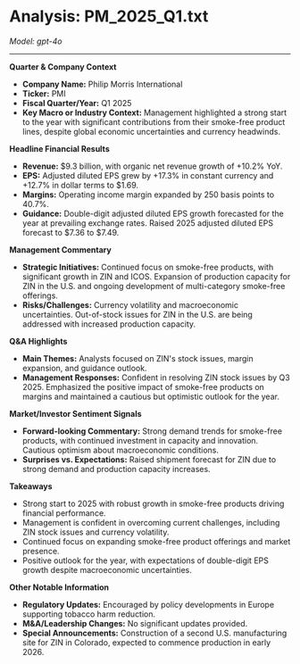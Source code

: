 # Analysis: PM_2025_Q1.txt

*Model: gpt-4o*

---

**Quarter & Company Context**
- **Company Name:** Philip Morris International
- **Ticker:** PMI
- **Fiscal Quarter/Year:** Q1 2025
- **Key Macro or Industry Context:** Management highlighted a strong start to the year with significant contributions from their smoke-free product lines, despite global economic uncertainties and currency headwinds.

**Headline Financial Results**
- **Revenue:** $9.3 billion, with organic net revenue growth of +10.2% YoY.
- **EPS:** Adjusted diluted EPS grew by +17.3% in constant currency and +12.7% in dollar terms to $1.69.
- **Margins:** Operating income margin expanded by 250 basis points to 40.7%.
- **Guidance:** Double-digit adjusted diluted EPS growth forecasted for the year at prevailing exchange rates. Raised 2025 adjusted diluted EPS forecast to $7.36 to $7.49.

**Management Commentary**
- **Strategic Initiatives:** Continued focus on smoke-free products, with significant growth in ZIN and ICOS. Expansion of production capacity for ZIN in the U.S. and ongoing development of multi-category smoke-free offerings.
- **Risks/Challenges:** Currency volatility and macroeconomic uncertainties. Out-of-stock issues for ZIN in the U.S. are being addressed with increased production capacity.

**Q&A Highlights**
- **Main Themes:** Analysts focused on ZIN's stock issues, margin expansion, and guidance outlook.
- **Management Responses:** Confident in resolving ZIN stock issues by Q3 2025. Emphasized the positive impact of smoke-free products on margins and maintained a cautious but optimistic outlook for the year.

**Market/Investor Sentiment Signals**
- **Forward-looking Commentary:** Strong demand trends for smoke-free products, with continued investment in capacity and innovation. Cautious optimism about macroeconomic conditions.
- **Surprises vs. Expectations:** Raised shipment forecast for ZIN due to strong demand and production capacity increases.

**Takeaways**
- Strong start to 2025 with robust growth in smoke-free products driving financial performance.
- Management is confident in overcoming current challenges, including ZIN stock issues and currency volatility.
- Continued focus on expanding smoke-free product offerings and market presence.
- Positive outlook for the year, with expectations of double-digit EPS growth despite macroeconomic uncertainties.

**Other Notable Information**
- **Regulatory Updates:** Encouraged by policy developments in Europe supporting tobacco harm reduction.
- **M&A/Leadership Changes:** No significant updates provided.
- **Special Announcements:** Construction of a second U.S. manufacturing site for ZIN in Colorado, expected to commence production in early 2026.